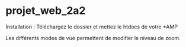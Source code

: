# projet_web_2a2

Installation :
Téléchargez le dossier et mettez le htdocs de votre *AMP




Les différents modes de vue permettent de modifier le niveau de zoom.
